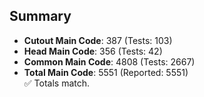 ## Summary

- **Cutout Main Code**: 387 (Tests: 103)  
- **Head Main Code**: 356 (Tests: 42)  
- **Common Main Code**: 4808 (Tests: 2667)  
- **Total Main Code**: 5551 (Reported: 5551)  
✅ Totals match.
